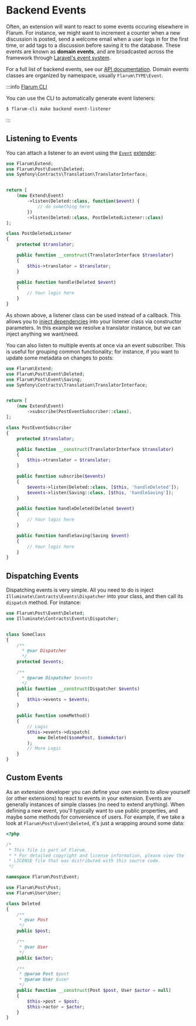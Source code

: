 # Backend Events

Often, an extension will want to react to some events occuring elsewhere in Flarum. For instance, we might want to increment a counter when a new discussion is posted, send a welcome email when a user logs in for the first time, or add tags to a discussion before saving it to the database. These events are known as **domain events**, and are broadcasted across the framework through [Laravel's event system](https://laravel.com/docs/11.x/events).

For a full list of backend events, see our [API documentation](https://api.docs.flarum.org/php/master/search.html?search=Event). Domain events classes are organized by namespace, usually `Flarum\TYPE\Event`.


:::info [Flarum CLI](https://github.com/flarum/cli)

You can use the CLI to automatically generate event listeners:
```bash
$ flarum-cli make backend event-listener
```

:::

## Listening to Events

You can attach a listener to an event using the [`Event`](https://api.docs.flarum.org/php/master/flarum/extend/event) [extender](start.md#extenders):

```php
use Flarum\Extend;
use Flarum\Post\Event\Deleted;
use Symfony\Contracts\Translation\TranslatorInterface;


return [
    (new Extend\Event)
        ->listen(Deleted::class, function($event) {
            // do something here
        })
        ->listen(Deleted::class, PostDeletedListener::class)
];
```
```php
class PostDeletedListener
{
    protected $translator;

    public function __construct(TranslatorInterface $translator)
    {
        $this->translator = $translator;
    }

    public function handle(Deleted $event)
    {
        // Your logic here
    }
}
```

As shown above, a listener class can be used instead of a callback. This allows you to [inject dependencies](https://laravel.com/docs/11.x/container) into your listener class via constructor parameters. In this example we resolve a translator instance, but we can inject anything we want/need.

You can also listen to multiple events at once via an event subscriber. This is useful for grouping common functionality; for instance, if you want to update some metadata on changes to posts:

```php
use Flarum\Extend;
use Flarum\Post\Event\Deleted;
use Flarum\Post\Event\Saving;
use Symfony\Contracts\Translation\TranslatorInterface;


return [
    (new Extend\Event)
        ->subscribe(PostEventSubscriber::class),
];
```
```php
class PostEventSubscriber
{
    protected $translator;

    public function __construct(TranslatorInterface $translator)
    {
        $this->translator = $translator;
    }

    public function subscribe($events)
    {
        $events->listen(Deleted::class, [$this, 'handleDeleted']);
        $events->listen(Saving::class, [$this, 'handleSaving']);
    }

    public function handleDeleted(Deleted $event)
    {
        // Your logic here
    }

    public function handleSaving(Saving $event)
    {
        // Your logic here
    }
}
```

## Dispatching Events

Dispatching events is very simple. All you need to do is inject `Illuminate\Contracts\Events\Dispatcher` into your class, and then call its `dispatch` method. For instance:

```php
use Flarum\Post\Event\Deleted;
use Illuminate\Contracts\Events\Dispatcher;


class SomeClass
{
    /**
      * @var Dispatcher
      */
    protected $events;

    /**
      * @param Dispatcher $events
      */
    public function __construct(Dispatcher $events)
    {
        $this->events = $events;
    }

    public function someMethod()
    {
        // Logic
        $this->events->dispatch(
            new Deleted($somePost, $someActor)
        );
        // More Logic
    }
}
```

## Custom Events

As an extension developer you can define your own events to allow yourself (or other extensions) to react to events in your extension. Events are generally instances of simple classes (no need to extend anything). When defining a new event, you'll typically want to use public properties, and maybe some methods for convenience of users. For example, if we take a look at `Flarum\Post\Event\Deleted`, it's just a wrapping around some data:

```php
<?php

/*
 * This file is part of Flarum.
 * * For detailed copyright and license information, please view the
 * LICENSE file that was distributed with this source code.
 */

namespace Flarum\Post\Event;

use Flarum\Post\Post;
use Flarum\User\User;

class Deleted
{
    /**
     * @var Post
     */
    public $post;

    /**
     * @var User
     */
    public $actor;

    /**
     * @param Post $post
     * @param User $user
     */
    public function __construct(Post $post, User $actor = null)
    {
        $this->post = $post;
        $this->actor = $actor;
    }
}
```
